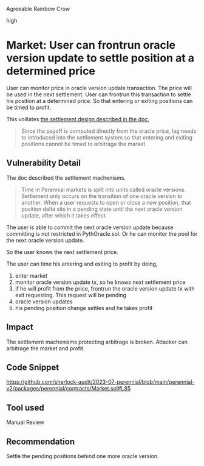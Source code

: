 Agreeable Rainbow Crow

high

# Market: User can frontrun oracle version update to settle position at a determined price

User can monitor price in oracle version update transaction. The price will be used in the next settlement. User can frontrun this transaction to settle his position at a determined price. So that entering or exiting positions can be timed to profit.

This volilates [the settlement design described in the doc](https://docs.perennial.finance/mechanism/settlement),

> Since the payoff is computed directly from the oracle price, lag needs to introduced into the settlement system so that entering and exiting positions cannot be timed to arbitrage the market.

## Vulnerability Detail

The doc described the settlement machenisms.

> Time in Perennial markets is split into units called oracle versions. Settlement only occurs on the transition of one oracle version to another. When a user requests to open or close a new position, that position delta sits in a pending state until the next oracle version update, after which it takes effect.

The user is able to commit the next oracle version update because committing is not restricted in PythOracle.sol. Or he can monitor the pool for the next oracle version update.

So the user knows the next settlement price.

The user can time his entering and exiting to profit by doing,

1. enter market
2. monitor oracle version update tx, so he knows next settlement price
3. if he will profit from the price, frontrun the oracle version update tx with exit requesting. This request will be pending
4. oracle version updates
5. his pending position change settles and he takes profit

## Impact

The settlement machenisms protecting arbitrage is broken. Attacker can arbitrage the market and profit.

## Code Snippet

https://github.com/sherlock-audit/2023-07-perennial/blob/main/perennial-v2/packages/perennial/contracts/Market.sol#L85

## Tool used

Manual Review

## Recommendation

Settle the pending positions behind one more oracle version.